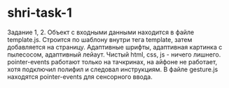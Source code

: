 # shri-task-1
Задание 1, 2.
Объект с входными данными находится в файле template.js.
Строится по шаблону внутри тега template, затем добавляется на страницу.
Адаптивные шрифты, адаптивная картинка с пылесосом, адаптивный лейаут.
Чистый html, css, js - ничего лишнего.
pointer-events работают только на тачкринах, на айфоне не работает, хотя подключил полифил и следовал инструкциям.
В файле gesture.js находятся pointer-events для сенсорного ввода.
